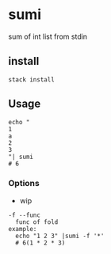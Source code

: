 # sumi
sum of int list from stdin

## install
```
stack install
```
## Usage
```
echo "
1
a
2
3
"| sumi
# 6
```
### Options
* wip 
```
-f --func
  func of fold
example:
  echo "1 2 3" |sumi -f '*'
  # 6(1 * 2 * 3)
```
